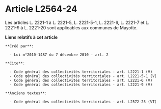 # Article L2564-24

Les articles L. 2221-1 à L. 2221-5, L. 2221-5-1, 
L. 2221-6, L. 2221-7 et L. 2221-9 à L. 2221-20 sont applicables aux communes de Mayotte.

**Liens relatifs à cet article**

	**Créé par**:

	  - Loi n°2010-1487 du 7 décembre 2010 - art. 2

	**Cite**:

	  - Code général des collectivités territoriales - art. L2221-1 (V)
	  - Code général des collectivités territoriales - art. L2221-5-1 (V)
	  - Code général des collectivités territoriales - art. L2221-6 (V)
	  - Code général des collectivités territoriales - art. L2221-9 (V)

	**Anciens textes**:

	  - Code général des collectivités territoriales - art. L2572-23 (VT)
